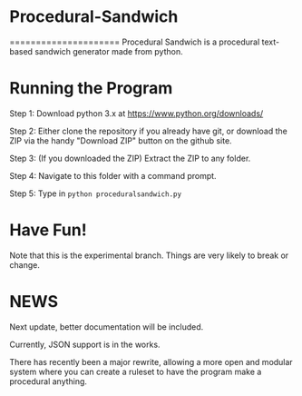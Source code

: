 # Procedural-Sandwich
=====================
Procedural Sandwich is a procedural text-based sandwich generator made from python.

Running the Program
===================
Step 1: Download python 3.x at https://www.python.org/downloads/

Step 2: Either clone the repository if you already have git, or download the ZIP via the handy "Download ZIP" button on the github site.

Step 3: (If you downloaded the ZIP) Extract the ZIP to any folder.

Step 4: Navigate to this folder with a command prompt.

Step 5: Type in `python proceduralsandwich.py`

Have Fun!
=========
Note that this is the experimental branch. Things are very likely to break or change.

NEWS
====
Next update, better documentation will be included.


Currently, JSON support is in the works.


There has recently been a major rewrite, allowing a more open and modular system where you can create a ruleset to have the program make a procedural anything.